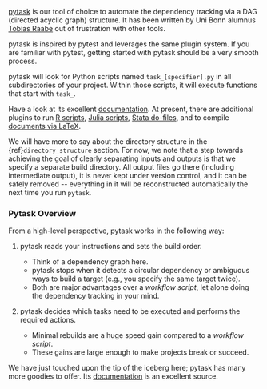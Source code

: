 [pytask](https://pytask-dev.readthedocs.io) is our tool of choice to automate the
dependency tracking via a DAG (directed acyclic graph) structure. It has been written by
Uni Bonn alumnus [Tobias Raabe](https://github.com/tobiasraabe) out of frustration
with other tools.

pytask is inspired by pytest and leverages the same plugin system. If you are familiar
with pytest, getting started with pytask should be a very smooth process.

pytask will look for Python scripts named `task_[specifier].py` in all subdirectories of
your project. Within those scripts, it will execute functions that start with `task_`.

Have a look at its excellent [documentation](https://pytask-dev.readthedocs.io). At
present, there are additional plugins to run [R scripts](https://github.com/pytask-dev/pytask-r), [Julia scripts](https://github.com/pytask-dev/pytask-julia), [Stata do-files](https://github.com/pytask-dev/pytask-stata), and to compile [documents via LaTeX](https://github.com/pytask-dev/pytask-latex).

We will have more to say about the directory structure in the {ref}`directory_structure`
section. For now, we note that a step towards achieving the goal of clearly separating
inputs and outputs is that we specify a separate build directory. All output files go
there (including intermediate output), it is never kept under version control, and it
can be safely removed -- everything in it will be reconstructed automatically the next
time you run `pytask`.

### Pytask Overview

From a high-level perspective, pytask works in the following way:

1. pytask reads your instructions and sets the build order.

   - Think of a dependency graph here.
   - pytask stops when it detects a circular dependency or ambiguous ways to build a
     target (e.g., you specify the same target twice).
   - Both are major advantages over a *workflow script*, let alone doing the dependency
     tracking in your mind.

2. pytask decides which tasks need to be executed and performs the required actions.

   - Minimal rebuilds are a huge speed gain compared to a *workflow script*.
   - These gains are large enough to make projects break or succeed.

We have just touched upon the tip of the iceberg here; pytask has many more goodies to
offer. Its [documentation](https://pytask-dev.readthedocs.io) is an excellent source.
